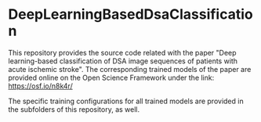 # DeepLearningBasedDsaClassification

This repository provides the source code related with the paper "Deep learning-based classification of DSA image sequences of patients with acute ischemic stroke". The corresponding trained models of the paper are provided online on the Open Science Framework under the link: https://osf.io/n8k4r/

The specific training configurations for all trained models are provided in the subfolders of this repository, as well.
